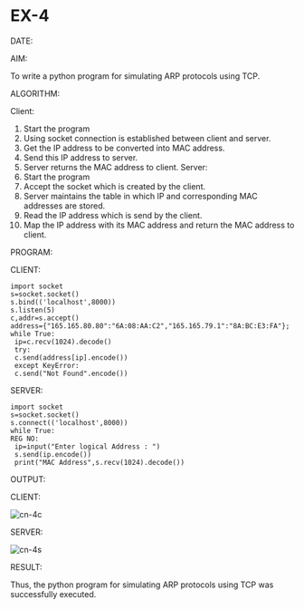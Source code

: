 # EX-4

DATE:

AIM:

To write a python program for simulating ARP protocols using TCP.

ALGORITHM:

Client:

1. Start the program
2. Using socket connection is established between client and server.
3. Get the IP address to be converted into MAC address.
4. Send this IP address to server.
5. Server returns the MAC address to client.
Server:
1. Start the program
2. Accept the socket which is created by the client.
3. Server maintains the table in which IP and corresponding MAC addresses are
stored.
4. Read the IP address which is send by the client.
5. Map the IP address with its MAC address and return the MAC address to client.


PROGRAM:

CLIENT:
```
import socket
s=socket.socket()
s.bind(('localhost',8000))
s.listen(5)
c,addr=s.accept()
address={"165.165.80.80":"6A:08:AA:C2","165.165.79.1":"8A:BC:E3:FA"};
while True:
 ip=c.recv(1024).decode()
 try:
 c.send(address[ip].encode())
 except KeyError:
 c.send("Not Found".encode()) 
 ```
SERVER:
```
import socket
s=socket.socket()
s.connect(('localhost',8000))
while True:
REG NO:
 ip=input("Enter logical Address : ")
 s.send(ip.encode())
 print("MAC Address",s.recv(1024).decode())
 ```
OUTPUT:

CLIENT:

![cn-4c](https://github.com/Subalakshmisuresh/EX-4/assets/121957896/20829cff-d5a9-4b1e-95c5-5ce6e37744a1)

SERVER:

![cn-4s](https://github.com/Subalakshmisuresh/EX-4/assets/121957896/ae932232-8df4-4400-9d63-42818f2205ac)

RESULT:

Thus, the python program for simulating ARP protocols using TCP was successfully executed.
